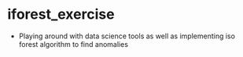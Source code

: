# iforest_exercise
- Playing around with data science tools as well as implementing iso forest algorithm to find anomalies
